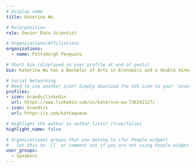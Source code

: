 ```yaml
---
# Display name
title: Katerina Wu

# Role/position
role: Senior Data Scientist

# Organizations/Affiliations
organizations:
  - name: Pittsburgh Penguins

# Short bio (displayed in user profile at end of posts)
bio: Katerina Wu has a Bachelor of Arts in Economics and a double minor in Computer Science and Statistics from the University of North Carolina at Chapel Hill. She is currently Senior Data Scientist wit hthe Pittsburgh Penguins.

# Social Networking
# Need to use another icon? Simply download the SVG icon to your `assets/media/icons/` folder.
profiles:
- icon: brands/linkedin
  url: https://www.linkedin.com/in/katerina-wu-736241127/
- icon: brands/x
  url: https://x.com/kattaqueue

# Highlight the author in author lists? (true/false)
highlight_name: false

# Organizational groups that you belong to (for People widget)
#   Set this to `[]` or comment out if you are not using People widget.
user_groups:
  - Speakers
---
```



